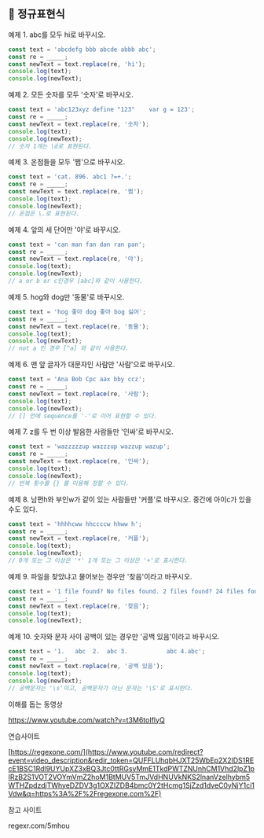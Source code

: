 ## 📌 정규표현식



예제 1. abc를 모두 hi로 바꾸시오.

```js
const text = 'abcdefg bbb abcde abbb abc';
const re = _____;
const newText = text.replace(re, 'hi');
console.log(text);
console.log(newText);
```



예제 2. 모든 숫자를 모두 '숫자'로 바꾸시오.

```js
const text = 'abc123xyz define "123" 	var g = 123';
const re = _____;
const newText = text.replace(re, '숫자');
console.log(text);
console.log(newText);
// 숫자 1개는 \d로 표현된다.
```



예제 3. 온점들을 모두 '쩜'으로 바꾸시오.

```js
const text = 'cat. 896. abc1 ?=+.';
const re = _____;
const newText = text.replace(re, '쩜');
console.log(text);
console.log(newText);
// 온점은 \.로 표현된다.
```



예제 4. 앞의 세 단어만  '야'로 바꾸시오.

```js
const text = 'can man fan dan ran pan';
const re = _____;
const newText = text.replace(re, '야');
console.log(text);
console.log(newText);
// a or b or c인경우 [abc]와 같이 사용한다.
```



예제 5. hog와 dog만 '동물'로 바꾸시오.

```js
const text = 'hog 좋아 dog 좋아 bog 싫어';
const re = _____;
const newText = text.replace(re, '동물');
console.log(text);
console.log(newText);
// not a 인 경우 [^a] 와 같이 사용한다.
```



예제 6. 맨 앞 글자가 대문자인 사람만 '사람'으로 바꾸시오.

```js
const text = 'Ana Bob Cpc aax bby ccz';
const re = _____;
const newText = text.replace(re, '사람');
console.log(text);
console.log(newText);
// [] 안에 sequence를 '-'로 이어 표현할 수 있다.
```



예제 7. z를 두 번 이상 발음한 사람들만 '인싸'로 바꾸시오.

```js
const text = 'wazzzzzup wazzzup wazzup wazup';
const re = _____;
const newText = text.replace(re, '인싸');
console.log(text);
console.log(newText);
// 반복 횟수를 {} 를 이용해 정할 수 있다.
```



예제 8. 남편h와 부인w가 같이 있는 사람들만 '커플'로 바꾸시오. 중간에 아이c가 있을 수도 있다.

```js
const text = 'hhhhcww hhccccw hhww h';
const re = _____;
const newText = text.replace(re, '커플');
console.log(text);
console.log(newText);
// 0개 또는 그 이상은 '*' 1개 또는 그 이상은 '+'로 표시한다.
```



예제 9. 파일을 찾았냐고 물어보는 경우만 '찾음'이라고 바꾸시오.

```js
const text = '1 file found? No files found.	2 files found? 24 files found?';
const re = _____;
const newText = text.replace(re, '찾음');
console.log(text);
console.log(newText);
```



예제 10. 숫자와 문자 사이 공백이 있는 경우만 '공백 있음'이라고 바꾸시오.

```js
const text = '1.   abc 	2.	abc	3.           abc 4.abc';
const re = _____;
const newText = text.replace(re, '공백 있음');
console.log(text);
console.log(newText);
// 공백문자는 '\s'이고, 공백문자가 아닌 문자는 '\S'로 표시한다.
```



이해를 돕는 동영상

https://www.youtube.com/watch?v=t3M6toIflyQ



연습사이트

[https://regexone.com/](https://www.youtube.com/redirect?event=video_description&redir_token=QUFFLUhqbHJXT25WbEp2X2lDS1REcE1BSC1Rdl9UYUpXZ3xBQ3Jtc0ttRGsyMmE1TkdPWTZNUnhCM1Vhd2lpZ1pIRzB2S1VOT2VOYmVmZ2hoM1BtMUV5TmJVdHNUVkNKS2lnanVzelhybm5WTHZpdzdjTWhyeDZDV3g1OXZIZDB4bmc0Y2tHcmg1SjZzd1dveC0yNjY1ci1Vdw&q=https%3A%2F%2Fregexone.com%2F)



참고 사이트

regexr.com/5mhou